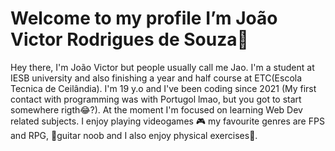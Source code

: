 # Welcome to my profile I’m João Victor Rodrigues de Souza👋

Hey there, I'm João Victor but people usually call me Jao. I'm a student at IESB university and also finishing a year and half course at ETC(Escola Tecnica de Ceilândia). I'm 19 y.o and I've been coding since 2021 (My first contact with programming was with Portugol lmao, but you got to start somewhere rigth😂?). At the moment I'm focused on learning Web Dev related subjects. I enjoy playing videogames 🎮 my favourite genres are FPS and RPG, 🎸guitar noob and I also enjoy physical exercises💪.

<!---
JoaoVictorRS/JoaoVictorRS is a ✨ special ✨ repository because its `README.md` (this file) appears on your GitHub profile.
You can click the Preview link to take a look at your changes.
--->
